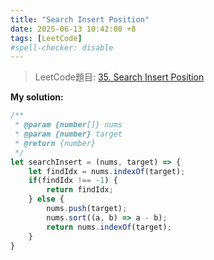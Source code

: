 ```yaml
---
title: "Search Insert Position"
date: 2025-06-13 10:42:00 +8
tags: [LeetCode]
#spell-checker: disable
---
```


> LeetCode題目: [35. Search Insert Position](https://leetcode.com/problems/search-insert-position/description/)

**My solution:**
```js
/**
 * @param {number[]} nums
 * @param {number} target
 * @return {number}
 */
let searchInsert = (nums, target) => {
    let findIdx = nums.indexOf(target);
    if(findIdx !== -1) {
        return findIdx;
    } else {
        nums.push(target);
        nums.sort((a, b) => a - b);
        return nums.indexOf(target);
    }
}
```
